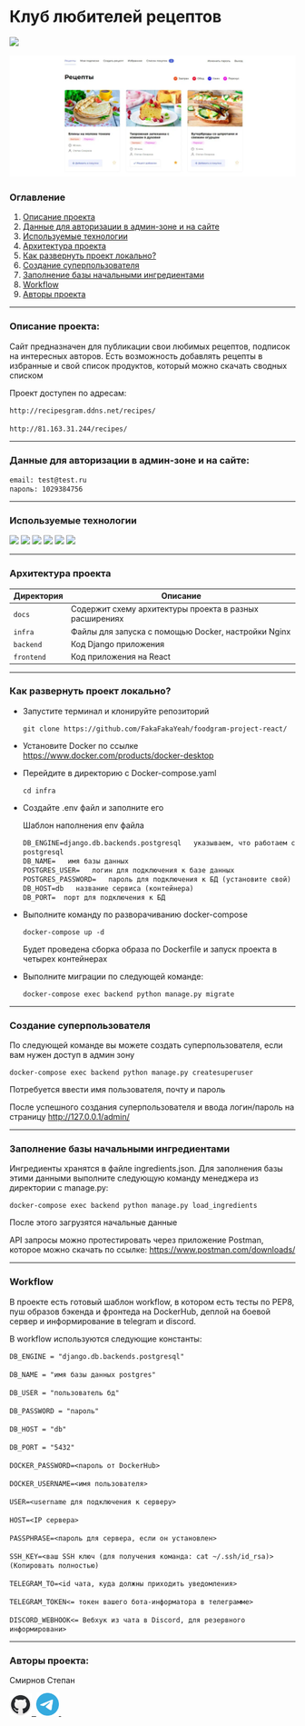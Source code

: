 # **Клуб любителей рецептов**

![](https://github.com/FakaFakaYeah/recipes_club/actions/workflows/foodgram_main.yml/badge.svg) 

![img.png](/data/img.png)

### Оглавление
<ol>
 <li><a href="#description">Описание проекта</a></li>
 <li><a href="#auth">Данные для авторизации в админ-зоне и на сайте</a></li>
 <li><a href="#stack">Используемые технологии</a></li>
 <li><a href="#architecture">Архитектура проекта</a></li>
 <li><a href="#start_project">Как развернуть проект локально?</a></li>
 <li><a href="#superuser">Создание суперпользователя</a></li>
 <li><a href="#load_data">Заполнение базы начальными ингредиентами</a></li>
 <li><a href="#workflow">Workflow</a></li>
 <li><a href="#author">Авторы проекта</a></li>
</ol>


---
### Описание проекта:<a name="description"></a>
Сайт предназначен для публикации свои любимых рецептов, подписок на интересных
авторов. Есть возможность добавлять рецепты в избранные и свой список продуктов,
который можно скачать сводных списком

Проект доступен по адресам:

```
http://recipesgram.ddns.net/recipes/

http://81.163.31.244/recipes/ 
``` 

---
### Данные для авторизации в админ-зоне и на сайте:<a name="auth"></a>

```
email: test@test.ru
пароль: 1029384756
```
---
### **Используемые технологии**<a name="stack"></a>
![](https://img.shields.io/badge/Python-3776AB?style=for-the-badge&logo=python&logoColor=white)
![](https://img.shields.io/badge/Django-092E20?style=for-the-badge&logo=django&logoColor=green)
![](https://img.shields.io/badge/PostgreSQL-316192?style=for-the-badge&logo=postgresql&logoColor=white)
![](https://img.shields.io/badge/DJANGO-REST-ff1709?style=for-the-badge&logo=django&logoColor=white&color=ff1709&labelColor=gray)
![](https://img.shields.io/badge/Nginx-009639?style=for-the-badge&logo=nginx&logoColor=white)
![](https://img.shields.io/badge/Docker-2CA5E0?style=for-the-badge&logo=docker&logoColor=white)

---

### Архитектура проекта<a name="architecture"></a>

| Директория    | Описание                                                 |
|---------------|----------------------------------------------------------|
| `docs`        | Содержит схему архитектуры проекта в разных расширениях  |
| `infra`       | Файлы для запуска с помощью Docker, настройки Nginx      |
| `backend`     | Код Django приложения                                    |
| `frontend`    | Код приложения на React                                  |

---
### Как развернуть проект локально?<a name="start_project"></a>
* Запустите терминал и клонируйте репозиторий 
    ```
    git clone https://github.com/FakaFakaYeah/foodgram-project-react/
    ```

* Установите Docker по ссылке https://www.docker.com/products/docker-desktop

* Перейдите в директорию с Docker-compose.yaml
    ```
    cd infra
    ```

* Создайте .env файл и заполните его

  Шаблон наполнения env файла
    ```
    DB_ENGINE=django.db.backends.postgresql   указываем, что работаем с postgresql
    DB_NAME=   имя базы данных
    POSTGRES_USER=   логин для подключения к базе данных
    POSTGRES_PASSWORD=   пароль для подключения к БД (установите свой)
    DB_HOST=db   название сервиса (контейнера)
    DB_PORT=  порт для подключения к БД
    ```

* Выполните команду по разворачиванию docker-compose
    ```
    docker-compose up -d
    ```

  Будет проведена сборка образа по Dockerfile и запуск проекта в четырех контейнерах

* Выполните миграции по следующей команде:
    ```
    docker-compose exec backend python manage.py migrate
    ```
---

### Создание суперпользователя<a name="superuser"></a>
По следующей команде вы можете создать суперпользователя, если вам нужен доступ в админ зону
```
docker-compose exec backend python manage.py createsuperuser
```
Потребуется ввести имя пользователя, почту и пароль

После успешного создания суперпользователя и ввода логин/пароль на страницу http://127.0.0.1/admin/ 

---
### Заполнение базы начальными ингредиентами<a name="load_data"></a>

Ингредиенты хранятся в файле ingredients.json.
Для заполнения базы этими данными выполните следующую команду менеджера из директории с manage.py:
```
docker-compose exec backend python manage.py load_ingredients
```
После этого загрузятся начальные данные

API запросы можно протестировать через приложение Postman, которое можно скачать по ссылке: https://www.postman.com/downloads/

---
### Workflow<a name="workflow"></a>

В проекте есть готовый шаблон workflow, в котором есть тесты по PEP8, пуш образов
бэкенда и фронтеда на DockerHub, деплой на боевой сервер и информирование в telegram и discord.

В workflow используются следующие константы:

```
DB_ENGINE = "django.db.backends.postgresql"

DB_NAME = "имя базы данных postgres"

DB_USER = "пользователь бд"

DB_PASSWORD = "пароль"

DB_HOST = "db"

DB_PORT = "5432"

DOCKER_PASSWORD=<пароль от DockerHub>

DOCKER_USERNAME=<имя пользователя>

USER=<username для подключения к серверу>

HOST=<IP сервера>

PASSPHRASE=<пароль для сервера, если он установлен>

SSH_KEY=<ваш SSH ключ (для получения команда: cat ~/.ssh/id_rsa)>(Копировать полностью)

TELEGRAM_TO=<id чата, куда должны приходить уведомления>

TELEGRAM_TOKEN<= токен вашего бота-информатора в телеграмме>

DISCORD_WEBHOOK<= Вебхук из чата в Discord, для резервного информировани>
```
---

### Авторы проекта:<a name="author"></a>
Смирнов Степан
<div>
  <a href="https://github.com/FakaFakaYeah">
    <img src="https://github.com/FakaFakaYeah/FakaFakaYeah/blob/main/files/images/GitHub.png" title="GitHub" alt="Github" width="39" height="39"/>&nbsp
  </a>
  <a href="https://t.me/s_smirnov_work" target="_blank">
      <img src="https://github.com/FakaFakaYeah/FakaFakaYeah/blob/main/files/images/telegram.png" title="Telegram" alt="Telegram" width="40" height="40"/>&nbsp
  </a>
</div>
